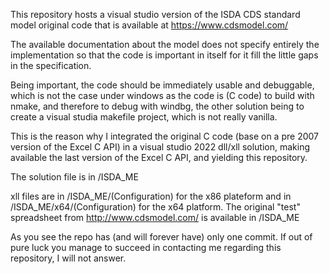 This repository hosts a visual studio version of the ISDA CDS standard model original code that is available at https://www.cdsmodel.com/

The available documentation about the model does not specify entirely the implementation so that the code is important in itself for it fill the little gaps in the specification.

Being important, the code should be immediately usable and debuggable, which is not the case under windows as the code is (C code) to build with nmake, and therefore to debug with windbg, the other solution being to create a visual studia makefile project, which is not really vanilla.

This is the reason why I integrated the original C code (base on a pre 2007 version of the Excel C API) in a visual studio 2022 dll/xll solution, making available the last version of the Excel C API, and yielding this repository.

The solution file is in /ISDA_ME

xll files are in /ISDA_ME/(Configuration) for the x86 plateform and in /ISDA_ME/x64/(Configuration) for the x64 platform. The original "test" spreadsheet from http://www.cdsmodel.com/ is available in /ISDA_ME

As you see the repo has (and will forever have) only one commit. If out of pure luck you manage to succeed in contacting me regarding this repository, I will not answer.